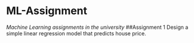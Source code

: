 # ML-Assignment
*Machine Learning assignments in the university*
##Assignment 1
Design a simple linear regression model that predicts house price.
